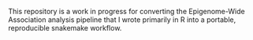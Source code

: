This repository is a work in progress for converting the Epigenome-Wide Association analysis pipeline that I wrote primarily in R into a portable, reproducible snakemake workflow.

